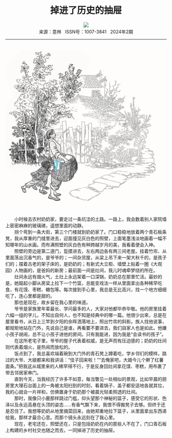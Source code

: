 # <center>掉进了历史的抽屉</center>

<div align=center><img src="https://raw.githubusercontent.com/leaguecn/magazines/main/img_authors/%d7%f7%d5%df%a3%ba%d3%e3%dc%bd%c8%d8.jpg"></div>

<center>来源：意林   ISSN号：1007-3841   2024年2期</center>

* * *

<br>![](https://raw.githubusercontent.com/leaguecn/magazines/main/img/yili20240228-1-l.jpg)

  
<br>　　小时候去农村奶奶家，要走过一条坑洼的土路。一路上，我会数着别人家院墙上密密麻麻的玻璃碴，遥想里面的动静。  
　　拐个弯到一条大街，第三个门楼就到奶奶家了。门口稳稳地放着两个青石板条凳，我从厚重的门缝里进去，迎面撞见灰白色的照壁，上面笔墨浅淡地画着一幅不知哪年的山水画。而布满照壁的灰白色有种跨越岁月的美，我看着便会入神。  
　　照壁的旁边是第二道门，踅摸进去，左右两边各有两三间老屋。挂着竹帘、从里面荡出沉香气的，是爷爷的；一间杂货屋，从梁上吊下来一架大秋千的，是孩子们的；摆着古老的架子床的，是奶奶的；有新式大立柜、墙壁上贴着一圈《大观园》人物画的，是爸妈的新房；最前面一间是灶间，我儿时魂牵梦绕的所在。  
　　灶间永远有烟火气，土灶上永远架着一口深锅，奶奶总在那里忙活。最妙的是，她踮起小脚从房梁上拉下一个竹篮，总能变戏法一样从里面拿出各种稀罕吃食，有花馍、枣糕、糖包等。每次接到手心里，我总是无比高兴，找一个地方细细吃了，连心里都是甜的。  
　　那也是现在，故乡留在我心里的味道。  
　　爷爷是家族里年辈最长、学问最多的人，大家对他都毕恭毕敬。他的房里挂着六幅一组的字儿，不知出自何人，也不知是经典中的哪一篇。他很少出來，总是在屋里看书，从日上三竿到夕阳的余晖洒落地上，照出竹帘的斜影。族人找他说事，都规矩地站在门外，先说自己是谁，再看要不要进去，我们自家人也是如此。他嫌小孩子胡闹，总不让小孩子进他的房间。只有我能进，因为我是“会读书的孩子”。  
　　在这所老宅子里，爷爷的屋子代表着权威，是无声而有压迫感的；奶奶的灶间则代表着烟火，是热闹而放松的。  
　　饭点到了，我总喜欢端着碗到大门外的青石凳上蹲着吃，学乡邻们的模样。路过的大爷、大娘都来和我讲话：“佳子回来啦！”“去俺家吧，大娘今儿个擀了红薯面条。”把我这从城里来的人稀罕得不行，于是反身回灶间拿花馍、枣糕，用布裹了带去邻居家串门。  
　　直到今天，当我经历了许多不如意，每当瞥见一处相似的景观，比如早晨的厨房里大理石台面上的一角被太阳扫到的时刻，看着锅子、盖子都安适地各就其位，我的心就会一片祥和，仿佛置身于奶奶那个被晨光轻柔照透的灶间。  
　　那时，我像只小鹿那样跳过门槛，仰头望那个神秘的篮子，感受它的形状、色泽以及永远高悬在头顶的姿态……有香气飘下来，我恨不得搬凳子去够。但终于还是忍住了。我想等奶奶从地里摘菜回来，由她郑重地拉下篮子，从里面拿出东西递给我，那样才最合心意。而那个镜头永远刻在了我心里。  
　　现在，老宅还在，照壁还在，只是包括奶奶在内的那些人不在了，门口青石板上构建的乡村社交也随之而去，一同掉进了历史的抽屉。
